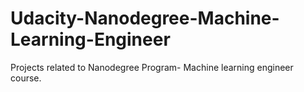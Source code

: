 # Udacity-Nanodegree-Machine-Learning-Engineer


Projects related to Nanodegree Program- Machine learning engineer course. 
